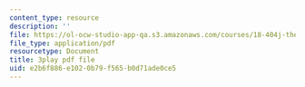 ```yaml
---
content_type: resource
description: ''
file: https://ol-ocw-studio-app-qa.s3.amazonaws.com/courses/18-404j-theory-of-computation-fall-2020/e2b6f886e1020b79f565b0d71ade0ce5_asjAc90L8rE.pdf
file_type: application/pdf
resourcetype: Document
title: 3play pdf file
uid: e2b6f886-e102-0b79-f565-b0d71ade0ce5
---
```

